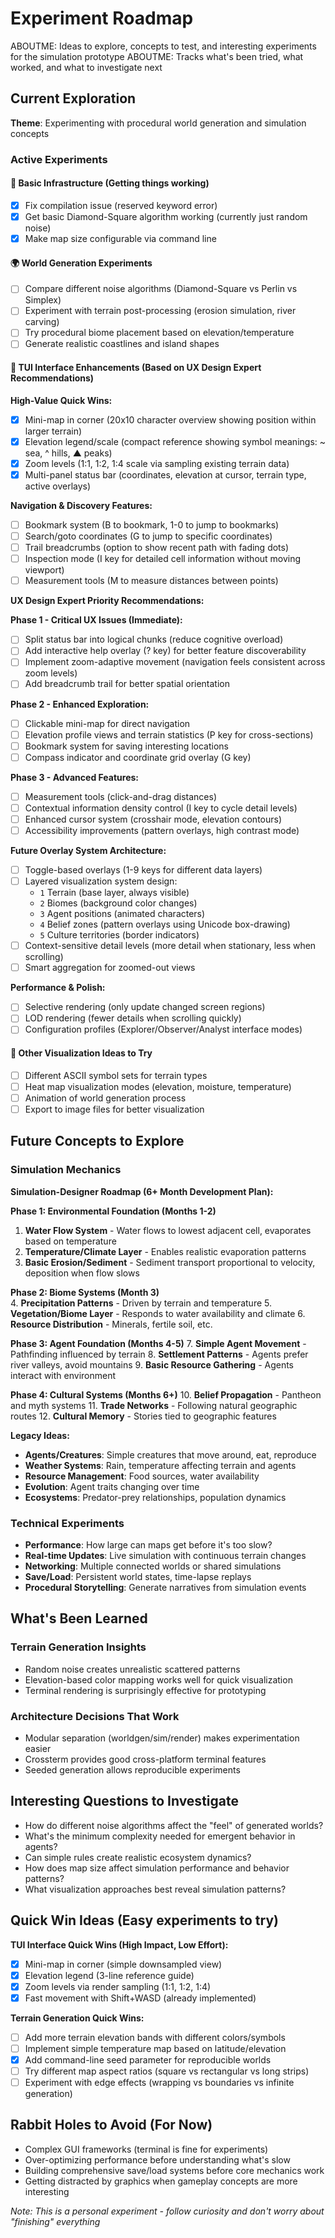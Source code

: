 # Experiment Roadmap

ABOUTME: Ideas to explore, concepts to test, and interesting experiments for the simulation prototype
ABOUTME: Tracks what's been tried, what worked, and what to investigate next

## Current Exploration

**Theme**: Experimenting with procedural world generation and simulation concepts

### Active Experiments

#### 🔧 Basic Infrastructure (Getting things working)
- [x] Fix compilation issue (reserved keyword error)
- [x] Get basic Diamond-Square algorithm working (currently just random noise)
- [x] Make map size configurable via command line

#### 🌍 World Generation Experiments
- [ ] Compare different noise algorithms (Diamond-Square vs Perlin vs Simplex)
- [ ] Experiment with terrain post-processing (erosion simulation, river carving)
- [ ] Try procedural biome placement based on elevation/temperature
- [ ] Generate realistic coastlines and island shapes

#### 🎨 TUI Interface Enhancements (Based on UX Design Expert Recommendations)

**High-Value Quick Wins:**
- [x] Mini-map in corner (20x10 character overview showing position within larger terrain)
- [x] Elevation legend/scale (compact reference showing symbol meanings: ~ sea, ^ hills, ▲ peaks)
- [x] Zoom levels (1:1, 1:2, 1:4 scale via sampling existing terrain data)
- [x] Multi-panel status bar (coordinates, elevation at cursor, terrain type, active overlays)

**Navigation & Discovery Features:**
- [ ] Bookmark system (B to bookmark, 1-0 to jump to bookmarks)
- [ ] Search/goto coordinates (G to jump to specific coordinates)
- [ ] Trail breadcrumbs (option to show recent path with fading dots)
- [ ] Inspection mode (I key for detailed cell information without moving viewport)
- [ ] Measurement tools (M to measure distances between points)

**UX Design Expert Priority Recommendations:**

**Phase 1 - Critical UX Issues (Immediate):**
- [ ] Split status bar into logical chunks (reduce cognitive overload)
- [ ] Add interactive help overlay (? key) for better feature discoverability
- [ ] Implement zoom-adaptive movement (navigation feels consistent across zoom levels)
- [ ] Add breadcrumb trail for better spatial orientation

**Phase 2 - Enhanced Exploration:**
- [ ] Clickable mini-map for direct navigation
- [ ] Elevation profile views and terrain statistics (P key for cross-sections)
- [ ] Bookmark system for saving interesting locations
- [ ] Compass indicator and coordinate grid overlay (G key)

**Phase 3 - Advanced Features:**
- [ ] Measurement tools (click-and-drag distances)
- [ ] Contextual information density control (I key to cycle detail levels)
- [ ] Enhanced cursor system (crosshair mode, elevation contours)
- [ ] Accessibility improvements (pattern overlays, high contrast mode)

**Future Overlay System Architecture:**
- [ ] Toggle-based overlays (1-9 keys for different data layers)
- [ ] Layered visualization system design:
  - `1` Terrain (base layer, always visible)
  - `2` Biomes (background color changes)
  - `3` Agent positions (animated characters)
  - `4` Belief zones (pattern overlays using Unicode box-drawing)
  - `5` Culture territories (border indicators)
- [ ] Context-sensitive detail levels (more detail when stationary, less when scrolling)
- [ ] Smart aggregation for zoomed-out views

**Performance & Polish:**
- [ ] Selective rendering (only update changed screen regions)
- [ ] LOD rendering (fewer details when scrolling quickly)
- [ ] Configuration profiles (Explorer/Observer/Analyst interface modes)

#### 🎨 Other Visualization Ideas to Try
- [ ] Different ASCII symbol sets for terrain types
- [ ] Heat map visualization modes (elevation, moisture, temperature)
- [ ] Animation of world generation process
- [ ] Export to image files for better visualization

## Future Concepts to Explore

### Simulation Mechanics

**Simulation-Designer Roadmap (6+ Month Development Plan):**

**Phase 1: Environmental Foundation (Months 1-2)**
1. **Water Flow System** - Water flows to lowest adjacent cell, evaporates based on temperature
2. **Temperature/Climate Layer** - Enables realistic evaporation patterns
3. **Basic Erosion/Sediment** - Sediment transport proportional to velocity, deposition when flow slows

**Phase 2: Biome Systems (Month 3)**  
4. **Precipitation Patterns** - Driven by terrain and temperature
5. **Vegetation/Biome Layer** - Responds to water availability and climate
6. **Resource Distribution** - Minerals, fertile soil, etc.

**Phase 3: Agent Foundation (Months 4-5)**
7. **Simple Agent Movement** - Pathfinding influenced by terrain
8. **Settlement Patterns** - Agents prefer river valleys, avoid mountains
9. **Basic Resource Gathering** - Agents interact with environment

**Phase 4: Cultural Systems (Months 6+)**
10. **Belief Propagation** - Pantheon and myth systems
11. **Trade Networks** - Following natural geographic routes
12. **Cultural Memory** - Stories tied to geographic features

**Legacy Ideas:**
- **Agents/Creatures**: Simple creatures that move around, eat, reproduce
- **Weather Systems**: Rain, temperature affecting terrain and agents
- **Resource Management**: Food sources, water availability
- **Evolution**: Agent traits changing over time
- **Ecosystems**: Predator-prey relationships, population dynamics

### Technical Experiments
- **Performance**: How large can maps get before it's too slow?
- **Real-time Updates**: Live simulation with continuous terrain changes
- **Networking**: Multiple connected worlds or shared simulations
- **Save/Load**: Persistent world states, time-lapse replays
- **Procedural Storytelling**: Generate narratives from simulation events

## What's Been Learned

### Terrain Generation Insights
- Random noise creates unrealistic scattered patterns
- Elevation-based color mapping works well for quick visualization
- Terminal rendering is surprisingly effective for prototyping

### Architecture Decisions That Work
- Modular separation (worldgen/sim/render) makes experimentation easier
- Crossterm provides good cross-platform terminal features
- Seeded generation allows reproducible experiments

## Interesting Questions to Investigate

- How do different noise algorithms affect the "feel" of generated worlds?
- What's the minimum complexity needed for emergent behavior in agents?
- Can simple rules create realistic ecosystem dynamics?
- How does map size affect simulation performance and behavior patterns?
- What visualization approaches best reveal simulation patterns?

## Quick Win Ideas (Easy experiments to try)

**TUI Interface Quick Wins (High Impact, Low Effort):**
- [x] Mini-map in corner (simple downsampled view)
- [x] Elevation legend (3-line reference guide)
- [x] Zoom levels via render sampling (1:1, 1:2, 1:4)
- [x] Fast movement with Shift+WASD (already implemented)

**Terrain Generation Quick Wins:**
- [ ] Add more terrain elevation bands with different colors/symbols
- [ ] Implement simple temperature map based on latitude/elevation
- [x] Add command-line seed parameter for reproducible worlds
- [ ] Try different map aspect ratios (square vs rectangular vs long strips)
- [ ] Experiment with edge effects (wrapping vs boundaries vs infinite generation)

## Rabbit Holes to Avoid (For Now)

- Complex GUI frameworks (terminal is fine for experiments)
- Over-optimizing performance before understanding what's slow
- Building comprehensive save/load systems before core mechanics work
- Getting distracted by graphics when gameplay concepts are more interesting

*Note: This is a personal experiment - follow curiosity and don't worry about "finishing" everything*